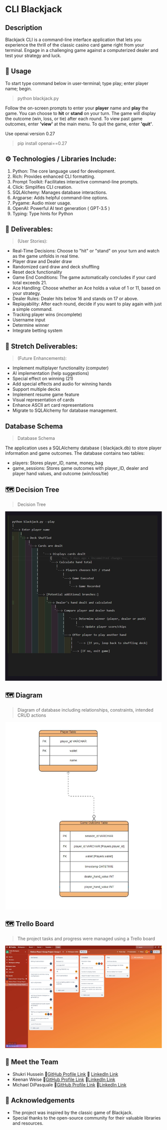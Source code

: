# CLI Blackjack

## Description
Blackjack CLI is a command-line interface application that lets you experience the thrill of the classic casino card game right from your terminal. Engage in a challenging game against a computerized dealer and test your strategy and luck.

## 🚀 Usage
To start type command below in user-terminal; type play; enter player name; begin.
>python blackjack.py

Follow the on-screen prompts to enter your **player** name and **play** the game. You can choose to **hit** or **stand** on your turn. The game will display the outcome (win, loss, or tie) after each round.
To view past game outcomes, enter **'view'** at the main menu. To quit the game, enter **'quit'**.

Use openai version 0.27
>pip install openai==0.27


## ⚙️ Technologies / Libraries Include:
1. Python: The core language used for development.
2. Rich: Provides enhanced CLI formatting.
3. Prompt Toolkit: Facilitates interactive command-line prompts.
4. Click: Simplifies CLI creation.
5. SQLAlchemy: Manages database interactions.
6. Argparse: Adds helpful command-line options.
7. Pygame: Audio mixer usage.
8. OpenAI: Powerful AI text generation ( GPT-3.5 )
9. Typing: Type hints for Python


## 🎲 Deliverables: 
> (User Stories):
* Real-Time Decisions: Choose to "hit" or "stand" on your turn and watch as the game unfolds in real time.
* Player draw and Dealer draw
* Randomized card draw and deck shuffling
* Reset deck functionality
* Game End Conditions: The game automatically concludes if your card total exceeds 21.
* Ace Handling: Choose whether an Ace holds a value of 1 or 11, based on your strategy.
* Dealer Rules: Dealer hits below 16 and stands on 17 or above.
* Replayability: After each round, decide if you want to play again with just a simple command.
* Tracking player wins (incomplete)
* Username input
* Determine winner
* Integrate betting system

## 🌟 Stretch Deliverables: 
> (Future Enhancements):
* Implement multiplayer functionality (computer)
* AI implementation (help suggestions)
* Special effect on winning (21)
* Add special effects and audio for winning hands
* Support multiple decks
* Implement resume game feature
* Visual representation of cards
* Enhance ASCII art card representations
* Migrate to SQLAlchemy for database management.

## Database Schema
>Database Schema

The application uses a SQLAlchemy database ( blackjack.db) to store player information and game outcomes. 
The database contains two tables:
* players: Stores player_ID, name, money_bag
* game_sessions: Stores game outcomes with player_ID, dealer and player hand values, and outcome (win/loss/tie)

## 🗺️ Decision Tree
>Decision Tree

<img src="planning/decisiontree2.JPG" alt="decision-tree">

## 🗺️ Diagram
> Diagram of database including relationships, constraints, intended CRUD actions

<img src="planning/diagram5.JPG" alt="diagram">

## 🗺️ Trello Board
>The project tasks and progress were managed using a Trello board

<img src="planning/trello2.JPG" alt="trello"/>

## 🤝 Meet the Team

* Shukri Hussein 🔗[GitHub Profile Link](https://github.com/scmh001) 🔗 [LinkedIn Link](https://www.linkedin.com/in/shukrihussein/)
* Keenan Weise 🔗[GitHub Profile Link](https://github.com/kcweise) 🔗[LinkedIn Link](https://www.linkedin.com/in/keenan-weise/)
* Michael DiPasquale 🔗[GitHub Profile Link](https://github.com/mdipasqu13) 🔗[LinkedIn Link](https://www.linkedin.com/in/michael-dipasquale313/)

## 🙌 Acknowledgements
* The project was inspired by the classic game of Blackjack.
* Special thanks to the open-source community for their valuable libraries and resources.